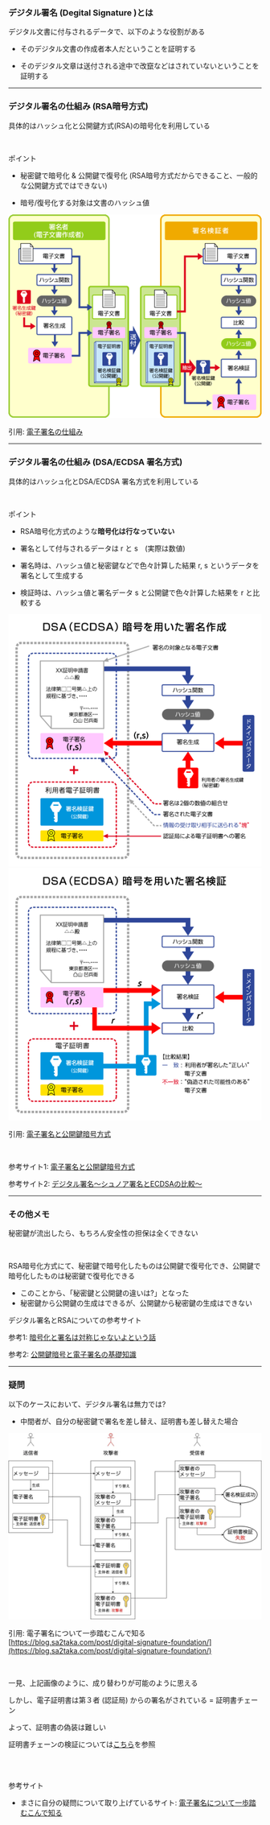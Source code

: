 ### デジタル署名 (Degital Signature )とは

デジタル文書に付与されるデータで、以下のような役割がある

- そのデジタル文書の作成者本人だということを証明する

- そのデジタル文章は送付される途中で改竄などはされていないということを証明する

---

### デジタル署名の仕組み (RSA暗号方式)

具体的はハッシュ化と公開鍵方式(RSA)の暗号化を利用している

<br>

ポイント
- 秘密鍵で暗号化 & 公開鍵で復号化 (RSA暗号方式だからできること、一般的な公開鍵方式ではできない)

- 暗号/復号化する対象は文書のハッシュ値

<img src="./img/Digital-Signature_1.gif" />

引用: [電子署名の仕組み](https://www.jipdec.or.jp/project/research/why-e-signature/PKI-crypto-mechanism.html)

---

### デジタル署名の仕組み (DSA/ECDSA 署名方式)

具体的はハッシュ化とDSA/ECDSA 署名方式を利用している

<br>

ポイント
- RSA暗号化方式のような**暗号化は行なっていない**

- 署名として付与されるデータは r と s　(実際は数値)

- 署名時は、ハッシュ値と秘密鍵などで色々計算した結果 r, s というデータを署名として生成する

- 検証時は、ハッシュ値と署名データ s と公開鍵で色々計算した結果を r と比較する


<img src="./img/Digital-Signature_2.gif" />
<img src="./img/Digital-Signature_3.gif" />

引用: [電子署名と公開鍵暗号方式](電子署名と公開鍵暗号方式)


<br>

参考サイト1: [電子署名と公開鍵暗号方式](https://www.jipdec.or.jp/project/research/why-e-signature/public-key-cryptography.html)

参考サイト2: [デジタル署名～シュノア署名とECDSAの比較～](https://spotlight.soy/detail?article_id=z1mk21yed)

---

### その他メモ

秘密鍵が流出したら、もちろん安全性の担保は全くできない

<br>

RSA暗号化方式にて、秘密鍵で暗号化したものは公開鍵で復号化でき、公開鍵で暗号化したものは秘密鍵で復号化できる
- このことから、「秘密鍵と公開鍵の違いは?」となった
- 秘密鍵から公開鍵の生成はできるが、公開鍵から秘密鍵の生成はできない

デジタル署名とRSAについての参考サイト

参考1: [暗号化と署名は対称じゃないよという話](https://www.machu.jp/posts/20080302/p01/)

参考2: [公開鍵暗号と電子署名の基礎知識](https://qiita.com/kunichiko/items/ef5efdb41611d6cf7775)

---

### 疑問

以下のケースにおいて、デジタル署名は無力では?

- 中間者が、自分の秘密鍵で署名を差し替え、証明書も差し替えた場合

<img src="./img/Digital-Signature-Hack_1.webp" />

引用: 電子署名について一歩踏むこんで知る[https://blog.sa2taka.com/post/digital-signature-foundation/](https://blog.sa2taka.com/post/digital-signature-foundation/)

<br>

一見、上記画像のように、成り替わりが可能のように思える

しかし、電子証明書は第３者 (認証局) からの署名がされている = 証明書チェーン

よって、証明書の偽装は難しい

証明書チェーンの検証については[こちら](./SSLサーバー証明書.md#サーバー証明書の正当性チェック)を参照

<br>
<br>

参考サイト

- まさに自分の疑問について取り上げているサイト: [電子署名について一歩踏むこんで知る](https://blog.sa2taka.com/post/digital-signature-foundation/)